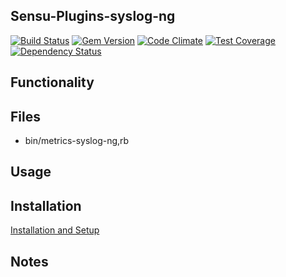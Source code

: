## Sensu-Plugins-syslog-ng

[ ![Build Status](https://travis-ci.org/sensu-plugins/sensu-plugins-syslog-ng.svg?branch=master)](https://travis-ci.org/sensu-plugins/sensu-plugins-syslog-ng)
[![Gem Version](https://badge.fury.io/rb/sensu-plugins-syslog-ng.svg)](http://badge.fury.io/rb/sensu-plugins-syslog-ng)
[![Code Climate](https://codeclimate.com/github/sensu-plugins/sensu-plugins-syslog-ng/badges/gpa.svg)](https://codeclimate.com/github/sensu-plugins/sensu-plugins-syslog-ng)
[![Test Coverage](https://codeclimate.com/github/sensu-plugins/sensu-plugins-syslog-ng/badges/coverage.svg)](https://codeclimate.com/github/sensu-plugins/sensu-plugins-syslog-ng)
[![Dependency Status](https://gemnasium.com/sensu-plugins/sensu-plugins-syslog-ng.svg)](https://gemnasium.com/sensu-plugins/sensu-plugins-syslog-ng)

## Functionality

## Files
 * bin/metrics-syslog-ng,rb

## Usage

## Installation

[Installation and Setup](http://sensu-plugins.io/docs/installation_instructions.html)

## Notes
